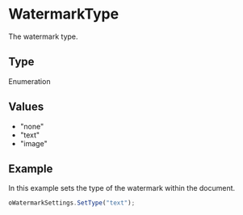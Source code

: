 # WatermarkType

The watermark type.

## Type

Enumeration

## Values

- "none"
- "text"
- "image"


## Example

In this example sets the type of the watermark within the document.

```javascript
oWatermarkSettings.SetType("text");
```
